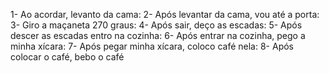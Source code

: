 1- Ao acordar, levanto da cama:
2- Após levantar da cama, vou até a porta:
3- Giro a maçaneta 270 graus:
4- Após sair, deço as escadas:
5- Após descer as escadas entro na cozinha:
6- Após entrar na cozinha, pego a minha xícara:
7- Após pegar minha xícara, coloco café nela:
8- Após colocar o café, bebo  o café